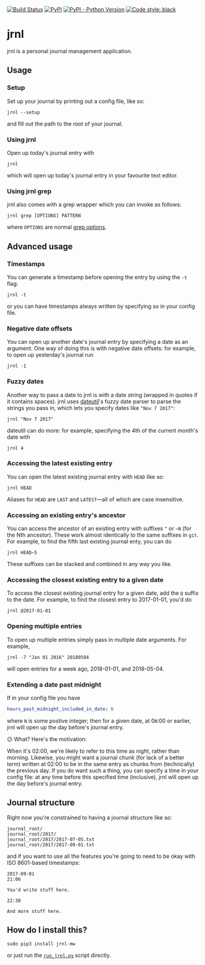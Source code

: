 [![Build Status](https://app.travis-ci.com/mwiens91/jrnl.svg?token=DNh4uxofjx3aPNY7ZLiu&branch=master)](https://app.travis-ci.com/mwiens91/jrnl)
[![PyPI](https://img.shields.io/pypi/v/jrnl-mw.svg)](https://pypi.org/project/jrnl-mw/)
[![PyPI - Python Version](https://img.shields.io/pypi/pyversions/jrnl-mw.svg)](https://pypi.org/project/jrnl-mw/)
[![Code style: black](https://img.shields.io/badge/code%20style-black-000000.svg)](https://github.com/psf/black)


# jrnl

jrnl is a personal journal management application.

## Usage

### Setup

Set up your journal by printing out a config file, like so:

```
jrnl --setup
```

and fill out the path to the root of your journal.

### Using jrnl

Open up today's journal entry with

```
jrnl
```

which will open up today's journal entry in your favourite text editor.

### Using jrnl grep

jrnl also comes with a grep wrapper which you can invoke as follows:

```
jrnl grep [OPTIONS] PATTERN
```

where `OPTIONS` are normal [grep
options](http://man7.org/linux/man-pages/man1/grep.1.html).

## Advanced usage

### Timestamps

You can generate a timestamp before opening the entry by using the `-t` flag:

```
jrnl -t
```

or you can have timestamps always written by specifying so in your config file.

### Negative date offsets

You can open up another date's journal entry by specifying a date as an
argument. One way of doing this is with negative date offsets: for
example, to open up yesterday's journal run

```
jrnl -1
```

### Fuzzy dates

Another way to pass a date to jrnl is with a date string (wrapped in
quotes if it contains spaces). jrnl uses
[dateutil](https://github.com/dateutil/dateutil/)'s fuzzy date parser to
parse the strings you pass in, which lets you specify dates like ``"Nov
7 2017"``:

```
jrnl "Nov 7 2017"
```

dateutil can do more: for example, specifying the 4th of the current
month's date with

```
jrnl 4
```

### Accessing the latest existing entry

You can open the latest existing journal entry with `HEAD` like so:

```
jrnl HEAD
```

Aliases for `HEAD` are `LAST` and `LATEST`—all of which are case
insensitive.

### Accessing an existing entry's ancestor

You can access the ancestor of an existing entry with suffixes `^` or
`~N` (for the Nth ancestor). These work almost identically to the same
suffixes in `git`. For example, to find the fifth last existing journal
enty, you can do

```
jrnl HEAD~5
```

These suffixes can be stacked and combined in any way you like.

### Accessing the closest existing entry to a given date

To access the closest existing journal entry for a given date, add the
`@` suffix to the date. For example, to find the closest entry to
2017-01-01, you'd do

```
jrnl @2017-01-01
```

### Opening multiple entries

To open up multiple entries simply pass in multiple date arguments. For
example,

```
jrnl -7 "Jan 01 2016" 20180504
```

will open entries for a week ago, 2018-01-01, and 2018-05-04.

### Extending a date past midnight

If in your config file you have

```yaml
hours_past_midnight_included_in_date: N
```

where `N` is some postive integer; then for a given date, at 0`N`:00 or
earlier, jrnl will open up the day before's journal entry.

:confused: What? Here's the motivation:

When it's 02:00, we're likely to refer to this time as night, rather
than morning. Likewise, you might want a journal chunk (for lack of a
better term) written at 02:00 to be in the same entry as chunks from
(technically) the previous day. If you do want such a thing, you can
specify a time in your config file: at any time before this specified
time (inclusive), jrnl will open up the day before's journal entry.

## Journal structure

Right now you're constrained to having a journal structure like so:

```
journal_root/
journal_root/2017/
journal_root/2017/2017-07-05.txt
journal_root/2017/2017-09-01.txt
```

and if you want to use all the features you're going to need to be okay
with ISO 8601-based timestamps:

```
2017-09-01
21:06

You'd write stuff here.

22:30

And more stuff here.
```

## How do I install this?

```
sudo pip3 install jrnl-mw
```

or just run the [`run_jrnl.py`](run_jrnl.py) script directly.
